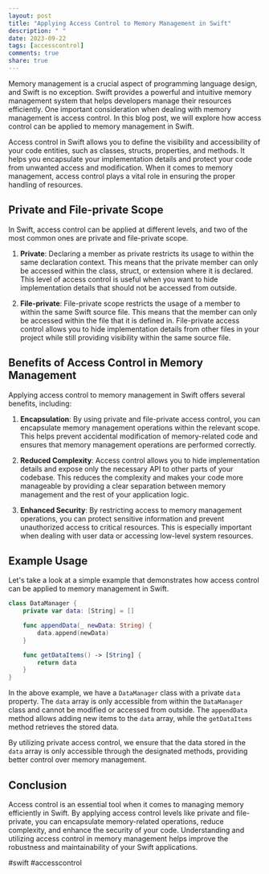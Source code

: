 ```yaml
---
layout: post
title: "Applying Access Control to Memory Management in Swift"
description: " "
date: 2023-09-22
tags: [accesscontrol]
comments: true
share: true
---
```


Memory management is a crucial aspect of programming language design, and Swift is no exception. Swift provides a powerful and intuitive memory management system that helps developers manage their resources efficiently. One important consideration when dealing with memory management is access control. In this blog post, we will explore how access control can be applied to memory management in Swift.

Access control in Swift allows you to define the visibility and accessibility of your code entities, such as classes, structs, properties, and methods. It helps you encapsulate your implementation details and protect your code from unwanted access and modification. When it comes to memory management, access control plays a vital role in ensuring the proper handling of resources.

## Private and File-private Scope

In Swift, access control can be applied at different levels, and two of the most common ones are private and file-private scope.

1. **Private**: Declaring a member as private restricts its usage to within the same declaration context. This means that the private member can only be accessed within the class, struct, or extension where it is declared. This level of access control is useful when you want to hide implementation details that should not be accessed from outside.

2. **File-private**: File-private scope restricts the usage of a member to within the same Swift source file. This means that the member can only be accessed within the file that it is defined in. File-private access control allows you to hide implementation details from other files in your project while still providing visibility within the same source file.

## Benefits of Access Control in Memory Management

Applying access control to memory management in Swift offers several benefits, including:

1. **Encapsulation**: By using private and file-private access control, you can encapsulate memory management operations within the relevant scope. This helps prevent accidental modification of memory-related code and ensures that memory management operations are performed correctly.

2. **Reduced Complexity**: Access control allows you to hide implementation details and expose only the necessary API to other parts of your codebase. This reduces the complexity and makes your code more manageable by providing a clear separation between memory management and the rest of your application logic.

3. **Enhanced Security**: By restricting access to memory management operations, you can protect sensitive information and prevent unauthorized access to critical resources. This is especially important when dealing with user data or accessing low-level system resources.

## Example Usage

Let's take a look at a simple example that demonstrates how access control can be applied to memory management in Swift.

```swift
class DataManager {
    private var data: [String] = []

    func appendData(_ newData: String) {
        data.append(newData)
    }

    func getDataItems() -> [String] {
        return data
    }
}
```

In the above example, we have a `DataManager` class with a private `data` property. The `data` array is only accessible from within the `DataManager` class and cannot be modified or accessed from outside. The `appendData` method allows adding new items to the `data` array, while the `getDataItems` method retrieves the stored data.

By utilizing private access control, we ensure that the data stored in the `data` array is only accessible through the designated methods, providing better control over memory management.

## Conclusion

Access control is an essential tool when it comes to managing memory efficiently in Swift. By applying access control levels like private and file-private, you can encapsulate memory-related operations, reduce complexity, and enhance the security of your code. Understanding and utilizing access control in memory management helps improve the robustness and maintainability of your Swift applications.

\#swift #accesscontrol